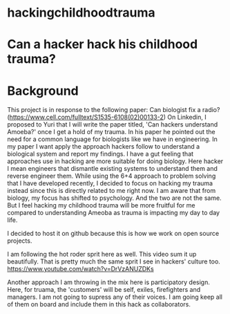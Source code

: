 # hackingchildhoodtrauma
# Can a hacker hack his childhood trauma?

# Background
This project is in response to the following paper: Can biologist fix a radio? (https://www.cell.com/fulltext/S1535-6108(02)00133-2)
On Linkedin, I proposed to Yuri that I will write the paper titled, 'Can hackers understand Amoeba?' once I get a hold of my trauma. In his paper he pointed out the need for a common language for biologists like we have in engineering. In my paper I want apply the approach hackers follow to understand a biological system and report my findings. I have a gut feeling that approaches use in hacking are more suitable for doing biology. Here hacker I mean engineers that dismantle existing systems to understand them and reverse engineer them.
While using the 6+4 approach to problem solving that I have developed recently, I decided to focus on hacking my trauma instead since this is directly related to me right now. I am aware that from biology, my focus has shifted to psychology. And the two are not the same. But I feel hacking my childhood trauma will be more fruitful for me compared to understanding Ameoba as trauma is impacting my day to day life.

I decided to host it on github because this is how we work on open source projects.

I am following the hot roder sprit here as well. This video sum it up beautifully. That is pretty much the same sprit I see in hackers' culture too.
https://www.youtube.com/watch?v=DrVzANUZDKs

Another approach I am throwing in the mix here is participatory design. Here, for truama, the 'customers' will be self, exiles, firefighters and managers. I am not going to supress any of their voices. I am going keep all of them on board and include them in this hack as collaborators.
